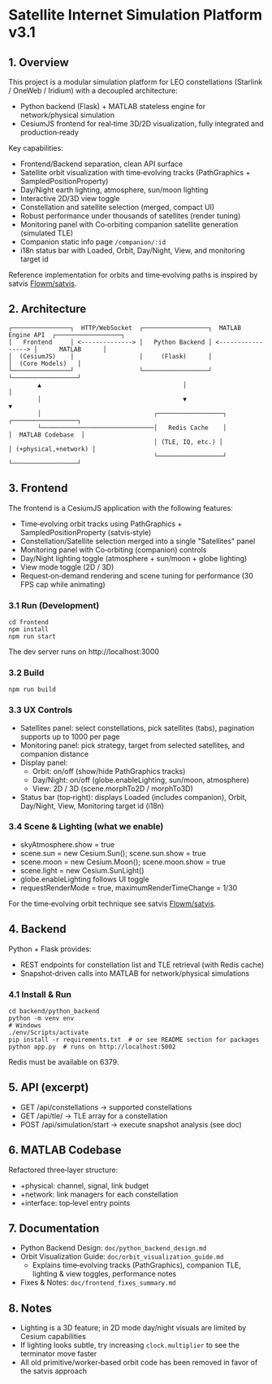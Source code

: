 # Satellite Internet Simulation Platform v3.1

## 1. Overview
This project is a modular simulation platform for LEO constellations (Starlink / OneWeb / Iridium) with a decoupled architecture:
- Python backend (Flask) + MATLAB stateless engine for network/physical simulation
- CesiumJS frontend for real‑time 3D/2D visualization, fully integrated and production‑ready

Key capabilities:
- Frontend/Backend separation, clean API surface
- Satellite orbit visualization with time‑evolving tracks (PathGraphics + SampledPositionProperty)
- Day/Night earth lighting, atmosphere, sun/moon lighting
- Interactive 2D/3D view toggle
- Constellation and satellite selection (merged, compact UI)
- Robust performance under thousands of satellites (render tuning)
- Monitoring panel with Co‑orbiting companion satellite generation (simulated TLE)
- Companion static info page `/companion/:id`
- i18n status bar with Loaded, Orbit, Day/Night, View, and monitoring target id

Reference implementation for orbits and time‑evolving paths is inspired by satvis [Flowm/satvis](https://github.com/Flowm/satvis).

## 2. Architecture
```
┌────────────────┐  HTTP/WebSocket  ┌──────────────────┐  MATLAB Engine API  ┌──────────────────┐
│   Frontend     │ <--------------> │   Python Backend │ <-----------------> │      MATLAB      │
│  (CesiumJS)    │                  │     (Flask)      │                    │  (Core Models)   │
└────────────────┘                  └──────────────────┘                    └──────────────────┘
        ▲                                       │                                   │
        │                                       ▼                                   ▼
        │                               ┌──────────────────┐                 ┌──────────────────┐
        └───────────────────────────────│   Redis Cache    │                 │  MATLAB Codebase  │
                                        │ (TLE, IQ, etc.) │                 │ (+physical,+network) │
                                        └──────────────────┘                 └──────────────────┘
```

## 3. Frontend
The frontend is a CesiumJS application with the following features:
- Time‑evolving orbit tracks using PathGraphics + SampledPositionProperty (satvis‑style)
- Constellation/Satellite selection merged into a single "Satellites" panel
- Monitoring panel with Co‑orbiting (companion) controls
- Day/Night lighting toggle (atmosphere + sun/moon + globe lighting)
- View mode toggle (2D / 3D)
- Request‑on‑demand rendering and scene tuning for performance (30 FPS cap while animating)

### 3.1 Run (Development)
```
cd frontend
npm install
npm run start
```
The dev server runs on http://localhost:3000

### 3.2 Build
```
npm run build
```

### 3.3 UX Controls
- Satellites panel: select constellations, pick satellites (tabs), pagination supports up to 1000 per page
- Monitoring panel: pick strategy, target from selected satellites, and companion distance
- Display panel:
  - Orbit: on/off (show/hide PathGraphics tracks)
  - Day/Night: on/off (globe.enableLighting, sun/moon, atmosphere)
  - View: 2D / 3D (scene.morphTo2D / morphTo3D)
- Status bar (top‑right): displays Loaded (includes companion), Orbit, Day/Night, View, Monitoring target id (i18n)

### 3.4 Scene & Lighting (what we enable)
- skyAtmosphere.show = true
- scene.sun = new Cesium.Sun(); scene.sun.show = true
- scene.moon = new Cesium.Moon(); scene.moon.show = true
- scene.light = new Cesium.SunLight()
- globe.enableLighting follows UI toggle
- requestRenderMode = true, maximumRenderTimeChange = 1/30

For the time‑evolving orbit technique see satvis [Flowm/satvis](https://github.com/Flowm/satvis).

## 4. Backend
Python + Flask provides:
- REST endpoints for constellation list and TLE retrieval (with Redis cache)
- Snapshot‑driven calls into MATLAB for network/physical simulations

### 4.1 Install & Run
```
cd backend/python_backend
python -m venv env
# Windows
./env/Scripts/activate
pip install -r requirements.txt  # or see README section for packages
python app.py  # runs on http://localhost:5002
```
Redis must be available on 6379.

## 5. API (excerpt)
- GET /api/constellations → supported constellations
- GET /api/tle/<constellation> → TLE array for a constellation
- POST /api/simulation/start → execute snapshot analysis (see doc)

## 6. MATLAB Codebase
Refactored three‑layer structure:
- +physical: channel, signal, link budget
- +network: link managers for each constellation
- +interface: top‑level entry points

## 7. Documentation
- Python Backend Design: `doc/python_backend_design.md`
- Orbit Visualization Guide: `doc/orbit_visualization_guide.md`
  - Explains time‑evolving tracks (PathGraphics), companion TLE, lighting & view toggles, performance notes
- Fixes & Notes: `doc/frontend_fixes_summary.md`

## 8. Notes
- Lighting is a 3D feature; in 2D mode day/night visuals are limited by Cesium capabilities
- If lighting looks subtle, try increasing `clock.multiplier` to see the terminator move faster
- All old primitive/worker‑based orbit code has been removed in favor of the satvis approach